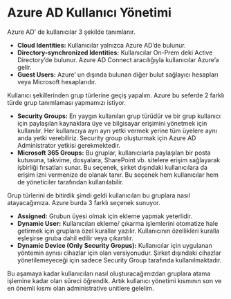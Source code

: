 # Azure AD Kullanıcı Yönetimi

Azure AD’ de kullanıcılar 3 şekilde tanımlanır.

* **Cloud Identities:** Kullanıcılar yalnızca Azure AD’de bulunur.
* **Directory-synchronized Identities:** Kullanıcılar On-Prem deki Active Directory’de bulunur. Azure AD Connect aracılığıyla kullanıcılar Azure’a gelir.
* **Guest Users:** Azure’ un dışında bulunan diğer bulut sağlayıcı hesapları veya Microsoft hesaplarıdır.

Kullanıcı şekillerinden grup türlerine geçiş yapalım. Azure bu seferde 2 farklı türde grup tanımlaması yapmamızı istiyor.

* **Security Groups:** En yaygın kullanılan grup türüdür ve bir grup kullanıcı için paylaşılan kaynaklara üye ve bilgisayar erişimini yönetmek için kullanılır. Her kullanıcıya ayrı ayrı yetki vermek yerine tüm üyelere aynı anda yetki verebiliriz. Security group oluşturmak için Azure AD Administrator yetkisi gerekmektedir.
* **Microsoft 365 Groups:** Bu gruplar, kullanıcılarla paylaşılan bir posta kutusuna, takvime, dosyalara, SharePoint vb. sitelere erişim sağlayarak işbirliği fırsatları sunar. Bu seçenek, şirket dışındaki kullanıcılara da erişim izni vermenize de olanak tanır. Bu seçenek hem kullanıcılar hem de yöneticiler tarafından kullanılabilir.

Grup türlerini de bitirdik şimdi geldi kullanıcıları bu gruplara nasıl atayacağımıza. Azure burda 3 farklı seçenek sunuyor.

* **Assigned:** Grubun üyesi olmak için ekleme yapmak yeterlidir.
* **Dynamic User:** Kullanıcıları ekleme/ çıkarma işlemlerini otomatize hale getirmek için gruplara özel kurallar yazılır. Kullanıcının özellikleri kuralla eşleşirse gruba dahil edilir veya çıkartılır.
* **Dynamic Device (Only Security Gropus):** Kullanıcılar için uygulanan yöntemin aynısı cihazlar için olan versiyonudur. Şirket dışındaki cihazlar yönetilemeyeceği için sadece Security Group tarafında kullanılmaktadır.

Bu aşamaya kadar kullanıcıları nasıl oluşturacağımızdan gruplara atama işlemine kadar olan süreci öğrendik. Artık kullanıcı yönetimi kısmının son ve en önemli kısmı olan administrative unitlere gelelim.
